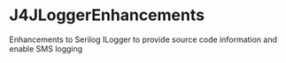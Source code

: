 # J4JLoggerEnhancements
Enhancements to Serilog ILogger to provide source code information and enable SMS logging
